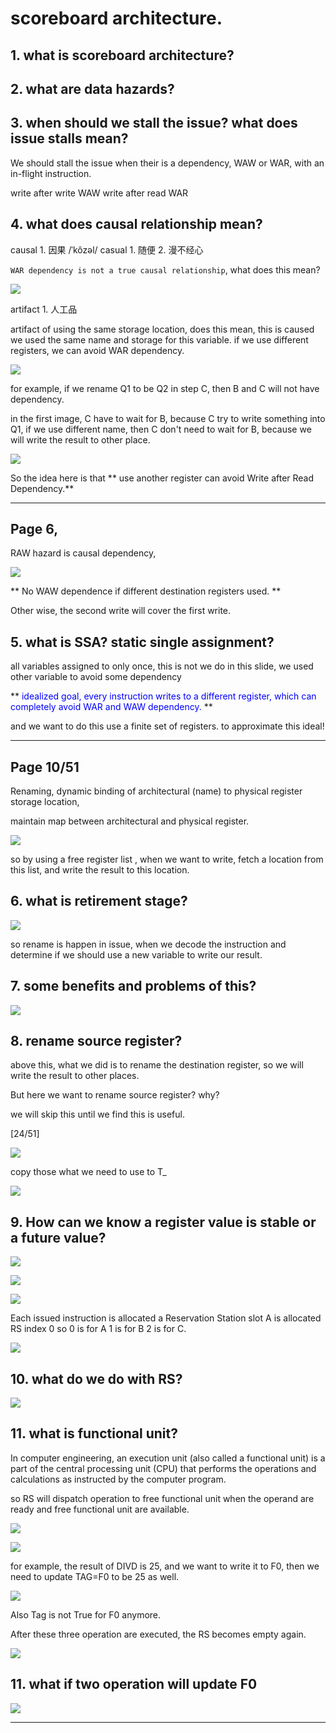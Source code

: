 # scoreboard architecture.


## 1. what is scoreboard architecture?

## 2. what are data hazards?

## 3. when should we stall the issue? what does issue stalls mean?


We should stall the issue when their is a dependency, WAW or WAR, with an in-flight instruction.

write after write WAW
write after read WAR


## 4. what does causal relationship mean?

causal 1. 因果 /ˈkôzəl/
casual 1. 随便 2. 漫不经心

`WAR dependency is not a true causal relationship`, what does this mean?

![](https://ws1.sinaimg.cn/large/006tKfTcly1g07u31817aj31860pygrr.jpg)

artifact 1. 人工品

artifact of using the same storage location,
does this mean, this is caused we used the same name and storage for this variable.
if we use different registers, we can avoid WAR dependency.

![](https://ws1.sinaimg.cn/large/006tKfTcly1g07u0p5181j314s0omq77.jpg)

for example, if we rename Q1 to be Q2 in step C, then B and C will not have dependency.

in the first image, C have to wait for B, because C try to write something into Q1, if we use different name, then C don't need to wait for B, because we will write the result to other place.

![](https://ws4.sinaimg.cn/large/006tKfTcly1g07u86wvcdj31r00hsdjp.jpg)

So the idea here is that ** use another register can avoid Write after Read Dependency.**



---

## Page 6,

RAW hazard is causal dependency,

![](https://ws4.sinaimg.cn/large/006tKfTcly1g07ucpwfgaj31120am40b.jpg)




** No WAW dependence if different destination registers used. **

Other wise, the second write will cover the first write.




## 5. what is SSA? static single assignment?


all variables assigned to only once, this is not we do in this slide, we used other variable to avoid some dependency

** <font color=blue>idealized goal, every instruction writes to a different register, which can completely avoid WAR and WAW dependency.
</font>**


and we want to do this use a finite set of registers. to approximate this ideal!

---

## Page 10/51

Renaming, dynamic binding of architectural (name) to physical register storage location,

maintain map between architectural and physical register.

![](https://ws1.sinaimg.cn/large/006tKfTcly1g07uu7fkopj313m0u078w.jpg)

so by using a free register list , when we want to write, fetch a location from this list, and write the result to this location.


## 6. what is retirement stage?

![](https://ws3.sinaimg.cn/large/006tKfTcly1g07uybqhh5j313y0rigo5.jpg)

so rename is happen in issue, when we decode the instruction and determine if we should use a new variable to write our result.

## 7. some benefits and problems of this?

![](https://ws2.sinaimg.cn/large/006tKfTcly1g07v0khuvqj31c10u0gre.jpg)

## 8. rename source register?

above this, what we did is to rename the destination register, so we will write the result to other places.

But here we want to rename source register? why?

we will skip this until we find this is useful.

[24/51]

![](https://ws2.sinaimg.cn/large/006tKfTcly1g0854rpx55j31420u0age.jpg)

 copy those what we need to use to T_

 ![](https://ws4.sinaimg.cn/large/006tKfTcly1g0860n76q7j30pk040t9p.jpg)


## 9. How can we know a register value is stable or a future value?

 ![](https://ws3.sinaimg.cn/large/006tKfTcly1g0863snxooj314k0u0th6.jpg)



![](https://ws2.sinaimg.cn/large/006tKfTcly1g0865rg72jj30fo09e74v.jpg)

![](https://ws3.sinaimg.cn/large/006tKfTcly1g086676903j313q0fi76d.jpg)

Each issued instruction is allocated a Reservation Station slot A is allocated RS index 0
so 0 is for A
1 is for B
2 is for C.

![](https://ws2.sinaimg.cn/large/006tKfTcly1g08671v2wej30zn0u0gpg.jpg)

## 10. what do we do with RS?

![](https://ws2.sinaimg.cn/large/006tKfTcly1g08btuwvbsj318a0u07an.jpg)

## 11. what is functional unit?

In computer engineering, an execution unit (also called a functional unit) is a part of the central processing unit (CPU) that performs the operations and calculations as instructed by the computer program.

so RS will dispatch operation to free functional unit when the operand are ready and free functional unit are available.


![](https://ws4.sinaimg.cn/large/006tKfTcly1g08ck9eig7j31d608wjt5.jpg)


![](https://ws1.sinaimg.cn/large/006tKfTcly1g08cmillipj31940ictbg.jpg)

for example, the result of DIVD is 25, and we want to write it to F0, then we need to update TAG=F0 to be 25 as well.

![](https://ws1.sinaimg.cn/large/006tKfTcly1g08cnub6cpj30rq0zmadh.jpg)

Also Tag is not True for F0 anymore.

After these three operation are executed, the RS becomes empty again.

![](https://ws4.sinaimg.cn/large/006tKfTcly1g08col6b8xj31240lumz9.jpg)

## 11. what if two operation will update F0

![](https://ws3.sinaimg.cn/large/006tKfTcly1g08csr5ggmj313a0i8mzf.jpg)





















































---
